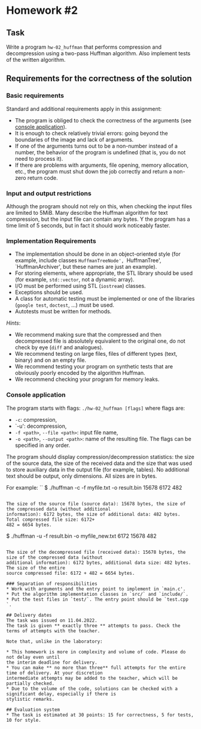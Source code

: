# Homework #2

## Task

Write a program `hw-02_huffman` that performs compression and decompression using a two-pass Huffman algorithm.
Also implement tests of the written algorithm.

## Requirements for the correctness of the solution

### Basic requirements
Standard and additional requirements apply in this assignment:

* The program is obliged to check the correctness of the arguments (see
[console application](#console-application)).
* It is enough to check relatively trivial errors: going beyond the boundaries of the image and lack of
arguments.
* If one of the arguments turns out to be a non-number instead of a number, the behavior of the program is undefined
(that is, you do not need to process it).
* If there are problems with arguments, file opening, memory allocation, etc., the program must
shut down the job correctly and return a non-zero return code.

### Input and output restrictions

Although the program should not rely on this, when checking the input files are limited to 5MiB. Many
describe the Huffman algorithm for text compression, but the input file can contain any bytes. Y
the program has a time limit of 5 seconds, but in fact it should work noticeably
faster.

### Implementation Requirements

* The implementation should be done in an object-oriented style (for example, include classes
`HuffmanTreeNode', `HuffmanTree', `HuffmanArchiver', but these names are just an example).
* For storing elements, where appropriate, the STL library should be used (for example,
`std::vector`, not a dynamic array).
* I/O must be performed using STL (`iostream`) classes.
* Exceptions should be used.
* A class for automatic testing must be implemented or one of
the libraries (`google test`, `doctest`, ...) must be used.
* Autotests must be written for methods.


*Hints*:
* We recommend making sure that the compressed and then decompressed file is absolutely equivalent
to the original one, do not check by eye (`diff` and analogues).
* We recommend testing on large files, files of different types (text, binary) and on
an empty file.
* We recommend testing your program on synthetic tests that are obviously poorly encoded by the algorithm
Huffman.
* We recommend checking your program for memory leaks.

### Console application

The program starts with flags:
``
./hw-02_huffman [flags]
``
where flags are:
* `-c`: compression,
* `-u': decompression,
* `-f <path>`, `--file <path>`: input file name,
* `-o <path>`, `--output <path>`: name of the resulting file.
The flags can be specified in any order.

The program should display compression/decompression statistics: the size of the source data, the size
of the received data and the size that was used to store auxiliary data in the output
file (for example, tables). No additional text should be output, only dimensions.
All sizes are in bytes.

For example:
``
$ ./huffman -c -f myfile.txt -o result.bin
15678
6172
482
```

The size of the source file (source data): 15678 bytes, the size of the compressed data (without additional
information): 6172 bytes, the size of additional data: 482 bytes. Total compressed file size: 6172+
482 = 6654 bytes.

```
$ ./huffman -u -f result.bin -o myfile_new.txt
6172
15678
482
```

The size of the decompressed file (received data): 15678 bytes, the size of the compressed data (without
additional information): 6172 bytes, additional data size: 482 bytes. The size of the entire
source compressed file: 6172 + 482 = 6654 bytes.

### Separation of responsibilities
* Work with arguments and the entry point to implement in `main.c'.
* Put the algorithm implementation classes in `src/` and `include/`.
* Put the test files in `test/`. The entry point should be `test.cpp `.

## Delivery dates
The task was issued on 11.04.2022.
The task is given ** exactly three ** attempts to pass. Check the terms of attempts with the teacher.

Note that, unlike in the laboratory:

* This homework is more in complexity and volume of code. Please do not delay even until
the interim deadline for delivery.
* You can make ** no more than three** full attempts for the entire time of delivery. At your discretion
intermediate attempts may be added to the teacher, which will be partially checked.
* Due to the volume of the code, solutions can be checked with a significant delay, especially if there is
stylistic remarks.

## Evaluation system
* The task is estimated at 30 points: 15 for correctness, 5 for tests, 10 for style.
